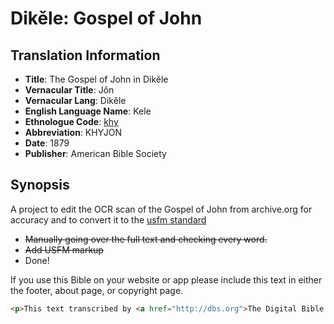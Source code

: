 # Dikěle: Gospel of John

## Translation Information

- **Title**: The Gospel of John in Dikěle
- **Vernacular Title**: Jŏn
- **Vernacular Lang**: Dikěle
- **English Language Name**: Kele
- **Ethnologue Code**: <a href="http://www.ethnologue.com/language/khy">khy</a>
- **Abbreviation**: KHYJON
- **Date**: 1879
- **Publisher**: American Bible Society

## Synopsis
A project to edit the OCR scan of the Gospel of John from archive.org for accuracy and to convert it to the <a href="http://paratext.org/system/files/usfmReference2_4.pdf">usfm standard</a>
  - ~~Manually going over the full text and checking every word.~~
  - ~~Add USFM markup~~
  - Done!

If you use this Bible on your website or app please include this text in either the footer, about page, or copyright page.

```html
<p>This text transcribed by <a href="http://dbs.org">The Digital Bible Society</a></p>
```
